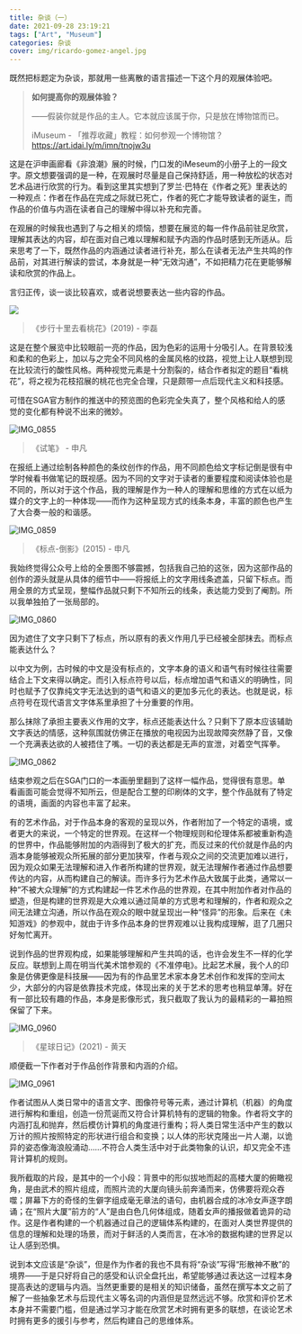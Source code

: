 ```yaml
---
title: 杂谈（一）
date: 2021-09-28 23:19:21
tags: ["Art", "Museum"]
categories: 杂谈
cover: img/ricardo-gomez-angel.jpg
---
```


既然把标题定为杂谈，那就用一些离散的语言描述一下这个月的观展体验吧。


> **如何提高你的观展体验？**
>
> ——假装你就是作品的主人。它本就应该属于你，只是放在博物馆而已。
>
> iMuseum - 「推荐收藏」教程：如何参观一个博物馆？ https://art.idai.ly/m/imn/tnojw3u
>


这是在沪申画廊看《非浪潮》展的时候，门口发的iMeseum的小册子上的一段文字。原文想要强调的是一种，在观展时尽量是自己保持舒适，用一种放松的状态对艺术品进行欣赏的行为。看到这里其实想到了罗兰·巴特在《作者之死》里表达的一种观点：作者在作品在完成之际就已死亡，作者的死亡才能导致读者的诞生，而作品的价值与内涵在读者自己的理解中得以补充和完善。

在观展的时候我也遇到了与之相关的烦恼，想要在展览的每一件作品前驻足欣赏，理解其表达的内容，却在面对自己难以理解和赋予内涵的作品时感到无所适从。后来思考了一下，既然作品的内涵通过读者进行补充，那么在读者无法产生共鸣的作品前，对其进行解读的尝试，本身就是一种“无效沟通”，不如把精力花在更能够解读和欣赏的作品上。

言归正传，谈一谈比较喜欢，或者说想要表达一些内容的作品。



![](IMG_0856.jpeg)

>《步行十里去看桃花》(2019) - 李磊

这是在整个展览中比较眼前一亮的作品，因为色彩的运用十分吸引人。在背景较浅和柔和的色彩上，加以与之完全不同风格的金属风格的纹路，视觉上让人联想到现在比较流行的酸性风格。两种视觉元素是十分割裂的，结合作者拟定的题目“看桃花”，将之视为花枝招展的桃花也完全合理，只是颇带一点后现代主义和科技感。

可惜在SGA官方制作的推送中的预览图的色彩完全失真了，整个风格和给人的感觉的变化都有种说不出来的微妙。



![IMG_0855](IMG_0855.jpeg)

>《试笔》 - 申凡 

在报纸上通过绘制各种颜色的条纹创作的作品，用不同颜色给文字标记倒是很有中学时候看书做笔记的既视感。因为不同的文字对于读者的重要程度和阅读体验也是不同的，所以对于这个作品，我的理解是作为一种人的理解和思维的方式在以纸为媒介的文字上的一种体现——而作为这种呈现方式的线条本身，丰富的颜色也产生了大合奏一般的和谐感。



![IMG_0859](IMG_0859.jpeg)

>《标点-倒影》(2015)  - 申凡

我始终觉得公众号上给的全景图不够震撼，包括我自己拍的这张，因为这部作品的创作的源头就是从具体的细节中——将报纸上的文字用线条遮盖，只留下标点。而用全景的方式呈现，整幅作品就只剩下不知所云的线条，表达能力受到了阉割。所以我单独拍了一张局部的。

![IMG_0860](IMG_0860.jpeg)



因为遮住了文字只剩下了标点，所以原有的表义作用几乎已经被全部抹去。而标点能表达什么？

以中文为例，古时候的中文是没有标点的，文字本身的语义和语气有时候往往需要结合上下文来得以确定。而引入标点符号以后，标点增加语气和语义的明确性，同时也赋予了仅靠纯文字无法达到的语气和语义的更加多元化的表达。也就是说，标点符号在现代语言文字体系里承担了十分重要的作用。

那么抹除了承担主要表义作用的文字，标点还能表达什么？只剩下了原本应该辅助文字表达的情感，这种氛围就仿佛正在播放的电视因为出现故障突然静了音，又像一个充满表达欲的人被捂住了嘴。一切的表达都是无声的宣泄，对着空气挥拳。



![IMG_0862](IMG_0862.jpeg)

结束参观之后在SGA门口的一本画册里翻到了这样一幅作品，觉得很有意思。单看画面可能会觉得不知所云，但是配合工整的印刷体的文字，整个作品就有了特定的语境，画面的内容也丰富了起来。



有的艺术作品，对于作品本身的客观的呈现以外，作者附加了一个特定的语境，或者更大的来说，一个特定的世界观。在这样一个物理规则和伦理体系都被重新构造的世界中，作品能够附加的内涵得到了极大的扩充，而反过来的代价就是作品的内涵本身能够被观众所拓展的部分更加狭窄，作者与观众之间的交流更加难以进行，因为观众如果无法理解和进入作者所构建的世界观，就无法理解作者通过作品想要传达的内容，从而构建自己的解读。而许多行为艺术作品大致属于此类，通常以一种“不被大众理解”的方式构建起一件艺术作品的世界观，在其中附加作者对作品的塑造，但是构建的世界观是大众难以通过简单的方式思考和理解的，作者和观众之间无法建立沟通，所以作品在观众的眼中就呈现出一种“怪异”的形象。后来在《未知游戏》的参观中，就由于许多作品本身的世界观难以让我构成理解，逛了几圈只好匆忙离开。



说到作品的世界观构成，如果能够理解和产生共鸣的话，也许会发生不一样的化学反应。联想到上周在明当代美术馆参观的《不准停电》。比起艺术展，我个人的印象是仿佛更像是科技展——因为有的作品里艺术家本身艺术创作和发挥的空间太少，大部分的内容是依靠技术完成，体现出来的关于艺术的思考也稍显单薄。好在有一部比较有趣的作品，本身是影像形式，我只截取了我认为的最精彩的一幕拍照保留了下来。



![IMG_0960](IMG_0960.jpeg)

>《星球日记》(2021) - 黄天

顺便截一下作者对于作品创作背景和内涵的介绍。

![IMG_0961](IMG_0961.jpeg)

作者试图从人类日常中的语言文字、图像符号等元素，通过计算机（机器）的角度进行解构和重组，创造一份荒诞而又符合计算机特有的逻辑的物象。作者将文字的内涵打乱和抛弃，然后模仿计算机的角度进行重构；将人类日常生活中产生的数以万计的照片按照特定的形状进行组合和变换；以人体的形状克隆出一片人潮，以诡异的姿态像海浪般涌动……不符合人类生活中对于此类物象的认识，却又完全不违背计算机的规则。

我所截取的片段，是其中的一个小段：背景中的形似拔地而起的高楼大厦的俯瞰视角，是由武术的照片组成，而照片流的大厦向镜头前奔涌而来，仿佛要将观众吞噬；屏幕下方的奇怪的生僻字组成毫无章法的语句，由机器合成的冰冷女声逐字朗诵；在“照片大厦”前方的“人”是由白色几何体组成，随着女声的播报做着诡异的动作。这是作者构建的一个机器通过自己的逻辑体系构建的，在面对人类世界提供的信息的理解和处理的场景，而对于鲜活的人类而言，在冰冷的数据构建的世界足以让人感到恐惧。

说到本文应该是“杂谈”，但是作为作者的我也不具有将“杂谈”写得“形散神不散”的境界——于是只好将自己的感受和认识全盘托出，希望能够通过表达这一过程本身提高表达的逻辑与内涵。当然更重要的是相关的知识储备，虽然在撰写本文之前了解了一些抽象艺术与后现代主义等名词的内涵但是显然远远不够。欣赏和评价艺术本身并不需要门槛，但是通过学习才能在欣赏艺术时拥有更多的联想，在谈论艺术时拥有更多的援引与参考，然后构建自己的思维体系。